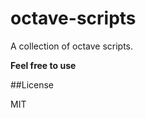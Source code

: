 octave-scripts
==============

A collection of octave scripts.

**Feel free to use**

##License

MIT
